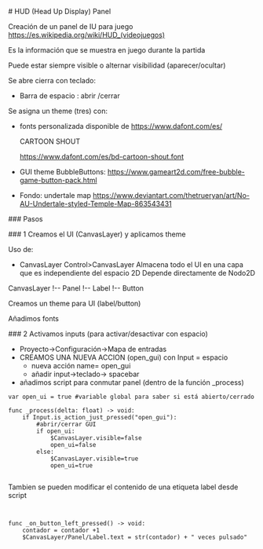 
# HUD (Head Up Display) Panel 

Creación de un panel de IU para juego https://es.wikipedia.org/wiki/HUD_(videojuegos)

Es la información que se muestra en juego durante la partida 

Puede estar siempre visible o alternar visibilidad (aparecer/ocultar)


Se abre cierra con teclado:

* Barra de espacio : abrir /cerrar

Se asigna un theme (tres) con: 

- fonts personalizada  disponible de https://www.dafont.com/es/

  CARTOON SHOUT

  https://www.dafont.com/es/bd-cartoon-shout.font

- GUI theme BubbleButtons: https://www.gameart2d.com/free-bubble-game-button-pack.html

- Fondo: undertale map https://www.deviantart.com/thetrueryan/art/No-AU-Undertale-styled-Temple-Map-863543431





### Pasos 

### 1 Creamos el UI (CanvasLayer) y aplicamos theme 




Uso de: 

* CanvasLayer
  Control>CanvasLayer
  Almacena todo el UI en una capa que es independiente del espacio 2D
  Depende directamente de Nodo2D

CanvasLayer
!-- Panel 
  !-- Label
  !-- Button 


Creamos un theme para UI (label/button)

Añadimos fonts 





### 2 Activamos inputs (para activar/desactivar con espacio)

- Proyecto->Configuración->Mapa de entradas 
- CREAMOS UNA NUEVA ACCION (open_gui) con Input = espacio
  - nueva acción name= open_gui
  - añadir input->teclado-> spacebar
- añadimos script para conmutar panel (dentro de la función _process)

```
var open_ui = true #variable global para saber si está abierto/cerrado

func _process(delta: float) -> void:
	if Input.is_action_just_pressed("open_gui"):
		#abrir/cerrar GUI
		if open_ui:
			$CanvasLayer.visible=false
			open_ui=false
		else:
			$CanvasLayer.visible=true
			open_ui=true


```



Tambien se pueden modificar el contenido de una etiqueta label desde script 

```


func _on_button_left_pressed() -> void:
	contador = contador +1 
	$CanvasLayer/Panel/Label.text = str(contador) + " veces pulsado"
	

```
